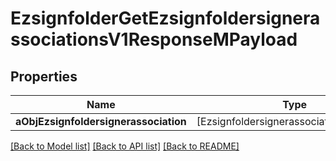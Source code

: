 # EzsignfolderGetEzsignfoldersignerassociationsV1ResponseMPayload

## Properties
Name | Type | Description | Notes
------------ | ------------- | ------------- | -------------
**aObjEzsignfoldersignerassociation** | [EzsignfoldersignerassociationResponse] |  | 

[[Back to Model list]](../README.md#documentation-for-models) [[Back to API list]](../README.md#documentation-for-api-endpoints) [[Back to README]](../README.md)


